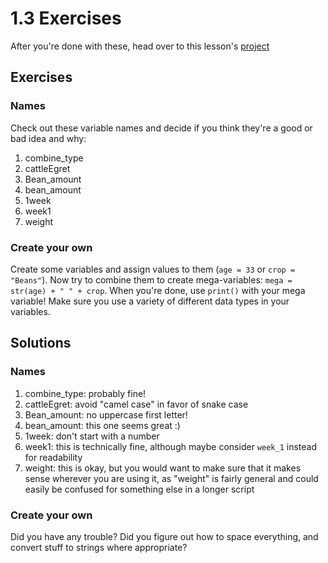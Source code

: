 # 1.3 Exercises

After you're done with these, head over to this lesson's [project](project.md)

## Exercises

### Names

Check out these variable names and decide if you think they're a good or bad idea and why:

1. combine_type
1. cattleEgret
1. Bean_amount
1. bean_amount
1. 1week
1. week1
1. weight

### Create your own

Create some variables and assign values to them (`age = 33` or `crop = "Beans"`). Now try to combine them to create mega-variables:  `mega = str(age) + " " + crop`. When you're done, use `print()` with your mega variable! Make sure you use a variety of different data types in your variables.

## Solutions

### Names

1. combine_type: probably fine!
1. cattleEgret: avoid "camel case" in favor of snake case
1. Bean_amount: no uppercase first letter!
1. bean_amount: this one seems great :)
1. 1week: don't start with a number
1. week1: this is technically fine, although maybe consider `week_1` instead for readability
1. weight: this is okay, but you would want to make sure that it makes sense wherever you are using it, as "weight" is fairly general and could easily be confused for something else in a longer script

### Create your own

Did you have any trouble? Did you figure out how to space everything, and convert stuff to strings where appropriate?
